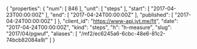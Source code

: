 {
  "properties": {
    "num": [
      846
    ],
    "unit": [
      "steps"
    ],
    "start": [
      "2017-04-23T00:00:00Z"
    ],
    "end": [
      "2017-04-24T00:00:00Z"
    ],
    "published": [
      "2017-04-24T00:00:00Z"
    ]
  },
  "client_id": "https://www-api.jvt.me/fit",
  "date": "2017-04-24T00:00:00Z",
  "kind": "steps",
  "h": "h-measure",
  "slug": "2017/04/pgwuf",
  "aliases": [
    "/mf2/ec6245a6-6cbc-48e6-81c2-74bcb82084a9/"
  ]
}
